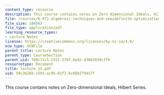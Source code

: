 ```yaml
---
content_type: resource
description: This course contains notes on Zero-dimensional Ideals, Hilbert Series.
file: /courses/6-972-algebraic-techniques-and-semidefinite-optimization-spring-2006/50c3626bc591ac9b01f2bc68b279d17f_lecture_15.pdf
file_size: 184563
file_type: application/pdf
learning_resource_types:
- Lecture Notes
license: https://creativecommons.org/licenses/by-nc-sa/4.0/
ocw_type: OCWFile
parent_title: Lecture Notes
parent_type: CourseSection
parent_uid: f88c71c5-5321-378f-be82-d3863039cff0
resourcetype: Document
title: lecture_15.pdf
uid: 50c3626b-c591-ac9b-01f2-bc68b279d17f
---
```

This course contains notes on Zero-dimensional Ideals, Hilbert Series.